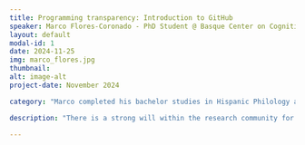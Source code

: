 ```yaml
---
title: Programming transparency: Introduction to GitHub
speaker: Marco Flores-Coronado - PhD Student @ Basque Center on Cognition, Brain and Language
layout: default
modal-id: 1
date: 2024-11-25
img: marco_flores.jpg
thumbnail: 
alt: image-alt
project-date: November 2024

category: "Marco completed his bachelor studies in Hispanic Philology and Literature at the National Autonomous University of Mexico. There, he carried out his own research project funded by the Psychology School regarding reading abilities in children with Autism Spectrum Disorder and eyetracking. Afterwards, he completed an MSc in Computational Modeling and Scientific Calculus with a specialization in robotics at the Autonomous University of Morelos State (UAEM), Mexico. During this period, he developed a computer model that simulated Cortical connections between different brain areas, and that accounts for audiovisual integration during speech perception. Soon after, he won a Caixa INPhINIT doctoral grant to continue his studies with a PhD in Cognitive Neurosciences at the Basque Center on Cognition Brain and Language (BCBL) and the University of the Basque Country (UPV-EHU) within the Signal Processing in Neuroimaging research group, and the Speech and Bilingualism group. Currently, he is developing analysis methods to improve MRI signal quality during overt speech production experiments. This will hinder investigation in speech production with MRI. His research interest is language processing but he follows a multidisciplinary perspective including tools from robotics, signal engineering, cognitive sciences, and computer science"

description: "There is a strong will within the research community for open science. Git repositories have become a tool for democratizing analysis pipelines, scientific software, and resource sharing. Moreover, Git allows researchers and developers to have transparency in their research methodology, with the potential for collaboration and community building besides frontiers. During this event, we will talk about the relevance of open-sourcing code while aiming to teach Git essential tools alongside the GitHub platform. Attendees will learn the basic Git workflow, Git commands, branching, undoing changes, and forking. All these tools will be useful for beginners and more experienced people during the hands-on projects part of BrainHack Donostia 2024"

---
```




